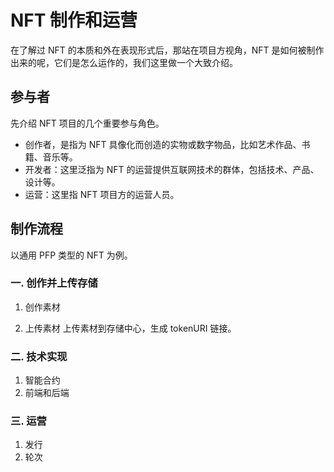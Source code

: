 # NFT 制作和运营
在了解过 NFT 的本质和外在表现形式后，那站在项目方视角，NFT 是如何被制作出来的呢，它们是怎么运作的，我们这里做一个大致介绍。

## 参与者
先介绍 NFT 项目的几个重要参与角色。
- 创作者，是指为 NFT 具像化而创造的实物或数字物品，比如艺术作品、书籍、音乐等。
- 开发者：这里泛指为 NFT 的运营提供互联网技术的群体，包括技术、产品、设计等。
- 运营：这里指 NFT 项目方的运营人员。

## 制作流程
以通用 PFP 类型的 NFT 为例。
### 一. 创作并上传存储
1. 创作素材

2. 上传素材
上传素材到存储中心，生成 tokenURI 链接。

### 二. 技术实现
1. 智能合约
2. 前端和后端

### 三. 运营
1. 发行
2. 轮次
